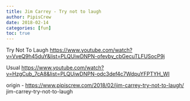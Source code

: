 ```yaml
---
title: Jim Carrey - Try not to laugh
author: PipisCrew
date: 2018-02-14
categories: [fun]
toc: true
---
```


Try Not To Laugh
https://www.youtube.com/watch?v=VveQ9h45duY&list=PLQUiwDNPN-ofevby_cbGecuTLFUSocP9j

Usual
https://www.youtube.com/watch?v=HzgCub_7cA8&list=PLQUiwDNPN-odc3def4c7WdpuYFPTYH_WI

origin - https://www.pipiscrew.com/2018/02/jim-carrey-try-not-to-laugh/ jim-carrey-try-not-to-laugh